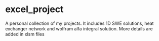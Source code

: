 # excel_project
A personal collection of my projects. It includes 1D SWE solutions, heat exchanger network and wolfram alfa integral solution. More details are added in xlsm files
